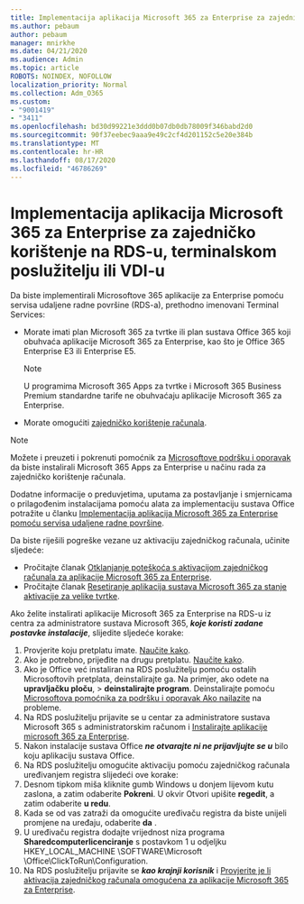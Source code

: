 ```yaml
---
title: Implementacija aplikacija Microsoft 365 za Enterprise za zajedničko korištenje na RDS-u, terminalskom poslužitelju ili VDI-u
ms.author: pebaum
author: pebaum
manager: mnirkhe
ms.date: 04/21/2020
ms.audience: Admin
ms.topic: article
ROBOTS: NOINDEX, NOFOLLOW
localization_priority: Normal
ms.collection: Adm_O365
ms.custom:
- "9001419"
- "3411"
ms.openlocfilehash: bd30d99221e3ddd0b07db0db78009f346babd2d0
ms.sourcegitcommit: 90f37eebec9aaa9e49c2cf4d201152c5e20e384b
ms.translationtype: MT
ms.contentlocale: hr-HR
ms.lasthandoff: 08/17/2020
ms.locfileid: "46786269"
---
```

# <a name="deploying-microsoft-365-apps-for-enterprise-for-shared-use-on-rds-terminal-server-or-vdi"></a>Implementacija aplikacija Microsoft 365 za Enterprise za zajedničko korištenje na RDS-u, terminalskom poslužitelju ili VDI-u

Da biste implementirali Microsoftove 365 aplikacije za Enterprise pomoću servisa udaljene radne površine (RDS-a), prethodno imenovani Terminal Services:
- Morate imati plan Microsoft 365 za tvrtke ili plan sustava Office 365 koji obuhvaća aplikacije Microsoft 365 za Enterprise, kao što je Office 365 Enterprise E3 ili Enterprise E5.
   > [!NOTE] 
   > U programima Microsoft 365 Apps za tvrtke i Microsoft 365 Business Premium standardne tarife ne obuhvaćaju aplikacije Microsoft 365 za Enterprise.
- Morate omogućiti [zajedničko korištenje računala](https://docs.microsoft.com/DeployOffice/overview-shared-computer-activation).

> [!NOTE]
> Možete i preuzeti i pokrenuti pomoćnik za [Microsoftove podršku i oporavak](https://aka.ms/SaRA_OfficeSCA_M365Portal) da biste instalirali Microsoft 365 Apps za Enterprise u načinu rada za zajedničko korištenje računala.

Dodatne informacije o preduvjetima, uputama za postavljanje i smjernicama o prilagođenim instalacijama pomoću alata za implementaciju sustava Office potražite u članku [Implementacija aplikacija Microsoft 365 za Enterprise pomoću servisa udaljene radne površine](https://docs.microsoft.com/DeployOffice/deploy-microsoft-365-apps-remote-desktop-services).

Da biste riješili pogreške vezane uz aktivaciju zajedničkog računala, učinite sljedeće:
- Pročitajte članak [Otklanjanje poteškoća s aktivacijom zajedničkog računala za aplikacije Microsoft 365 za Enterprise](https://docs.microsoft.com/DeployOffice/troubleshoot-shared-computer-activation).
- Pročitajte članak [Resetiranje aplikacija sustava Microsoft 365 za stanje aktivacije za velike tvrtke](https://go.microsoft.com/fwlink/?linkid=2109218).

Ako želite instalirati aplikacije Microsoft 365 za Enterprise na RDS-u iz centra za administratore sustava Microsoft 365, ***koje koristi zadane postavke instalacije***, slijedite sljedeće korake:

1.    Provjerite koju pretplatu imate. [Naučite kako](https://docs.microsoft.com/microsoft-365/admin/admin-overview/what-subscription-do-i-have).
2.    Ako je potrebno, prijeđite na drugu pretplatu. [Naučite kako](https://docs.microsoft.com/microsoft-365/commerce/subscriptions/switch-to-a-different-plan).
3.    Ako je Office već instaliran na RDS poslužitelju pomoću ostalih Microsoftovih pretplata, deinstalirajte ga. Na primjer, ako odete na **upravljačku ploču**,  >  **deinstalirajte program**. Deinstalirajte pomoću [Microsoftova pomoćnika za podršku i oporavak Ako nailazite](https://aka.ms/SARA-OfficeUninstall-Alchemy) na probleme.
4.    Na RDS poslužitelju prijavite se u centar za administratore sustava Microsoft 365 s administratorskim računom i [Instalirajte aplikacije microsoft 365 za Enterprise](https://portal.office.com/OLS/MySoftware.aspx).
5.    Nakon instalacije sustava Office ***ne otvarajte ni ne prijavljujte se u*** bilo koju aplikaciju sustava Office.
6.    Na RDS poslužitelju omogućite aktivaciju pomoću zajedničkog računala uređivanjem registra slijedeći ove korake:
   1. Desnom tipkom miša kliknite gumb Windows u donjem lijevom kutu zaslona, a zatim odaberite **Pokreni**. U okvir Otvori upišite **regedit**, a zatim odaberite **u redu**.
   2. Kada se od vas zatraži da omogućite uređivaču registra da biste unijeli promjene na uređaju, odaberite **da** .
   3. U uređivaču registra dodajte vrijednost niza programa **Sharedcomputerlicenciranje** s postavkom 1 u odjeljku HKEY_LOCAL_MACHINE \SOFTWARE\Microsoft \Office\ClickToRun\Configuration.
   4. Na RDS poslužitelju prijavite se ***kao krajnji korisnik*** i [Provjerite je li aktivacija zajedničkog računala omogućena za aplikacije Microsoft 365 za Enterprise](https://docs.microsoft.com/DeployOffice/troubleshoot-shared-computer-activation#verify-that-activation-for-microsoft-365-apps-succeeded).

